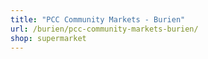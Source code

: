 ```yaml
---
title: "PCC Community Markets - Burien"
url: /burien/pcc-community-markets-burien/
shop: supermarket
---
```

